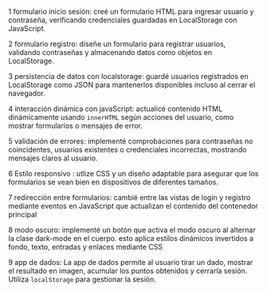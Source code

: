 1 formulario inicio sesión: creé un formulario HTML para ingresar usuario y contraseña, verificando credenciales guardadas en LocalStorage con JavaScript.

2 formulario registro: diseñe un formulario para registrar usuarios, validando contraseñas y almacenando datos como objetos en LocalStorage.

3 persistencia de datos con localstorage: guardé usuarios registrados en LocalStorage como JSON para mantenerlos disponibles incluso al cerrar el navegador.

4 interacción dinámica con javaScript: actualicé contenido HTML dinámicamente usando `innerHTML` según acciones del usuario, como mostrar formularios o mensajes de error.

5 validación de errores: implementé comprobaciones para contraseñas no coincidentes, usuarios existentes o credenciales incorrectas, mostrando mensajes claros al usuario.

6 Estilo responsivo : utlize CSS y un diseño adaptable para asegurar que los formularios se vean bien en dispositivos de diferentes tamaños.

7 redirección entre formularios: cambié entre las vistas de login y registro mediante eventos en JavaScript que actualizan el contenido del contenedor principal


8 modo oscuro: implementé un botón que activa el modo oscuro al alternar la clase dark-mode en el cuerpo. esto aplica estilos dinámicos invertidos a fondo, texto, entradas y enlaces mediante CSS

9 app de dados: La app de dados  permite al usuario tirar un dado, mostrar el resultado en imagen, acumular los puntos obtenidos y cerrarla sesión. Utiliza `localStorage` para gestionar la sesión.